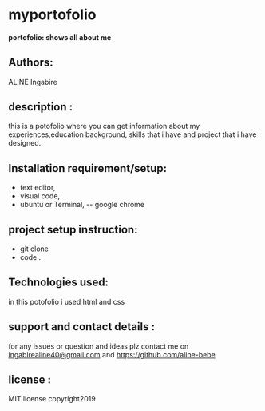 # myportofolio

#### portofolio: shows all about me 
## Authors: 
ALINE Ingabire
## description :
 this is a potofolio where you can get information about my experiences,education background, skills that i have and project that i have designed.
## Installation requirement/setup:
- text editor,
- visual code,
- ubuntu or Terminal,
-- google chrome
## project setup instruction:
- git clone
- code .
## Technologies used: 
in this potofolio i used html and css

## support and contact details : 
for any issues or question and ideas plz contact me on ingabirealine40@gmail.com and https://github.com/aline-bebe
## license : 
MIT license copyright2019